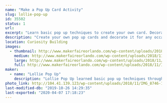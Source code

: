 ```yaml
---
name: "Make a Pop Up Card Activity"
slug: lollie-pop-up
id: 35502
status: 1
url: 
excerpt: "Learn basic pop up techniques to create your own card. Decorate it for any occasions."
description: "Create your own pop up cards and decorate it for any occasions: birthdays, thank you, get well soon, etc. Learn basic pop up techniques that inspired Lollie Pop Up to make a variety of pop up cards, explosion boxes, and other paper crafts for friends."
location: Curiosity Building
images:
  - thumbnail: http://www.makerfaireorlando.com/wp-content/uploads/2018/11/IMG_8662.jpg
    medium: http://www.makerfaireorlando.com/wp-content/uploads/2018/11/IMG_8662.jpg
    large: http://www.makerfaireorlando.com/wp-content/uploads/2018/11/IMG_8662.jpg
    full: http://www.makerfaireorlando.com/wp-content/uploads/2018/11/IMG_8662.jpg
maker:
  - name: "Lollie Pop Up"
    description: "Lollie Pop Up learned basic pop up techniques through books and video tutorial. Various techniques were utilized to make holiday, birthday, get well, retirement, and thank you cards more fun. Please visit @lolliepopup on Instagram to see examples of pop up cards, explosion boxes, and other paper crafts that were created for friends. "
photo_link: http://104.41.139.123/wp-content/uploads/2018/11/IMG_8746-1024x1024.jpg
last-modified-db: "2019-10-26 14:29:35"
last-exported: "2020-04-07 17:18:23"
---
```

